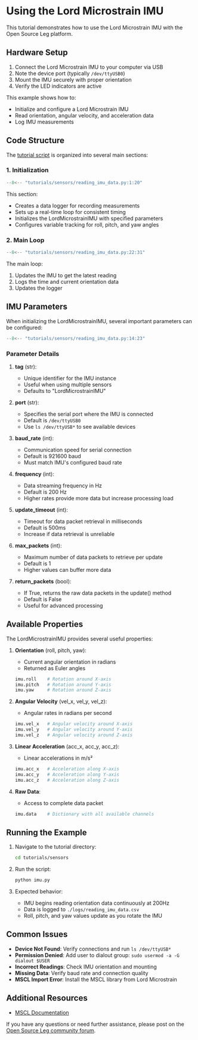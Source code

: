 # Using the Lord Microstrain IMU

This tutorial demonstrates how to use the Lord Microstrain IMU with the Open Source Leg platform.

## Hardware Setup

1. Connect the Lord Microstrain IMU to your computer via USB
2. Note the device port (typically `/dev/ttyUSB0`)
3. Mount the IMU securely with proper orientation
4. Verify the LED indicators are active

This example shows how to:

- Initialize and configure a Lord Microstrain IMU
- Read orientation, angular velocity, and acceleration data
- Log IMU measurements

## Code Structure

The [tutorial script](https://github.com/neurobionics/opensourceleg/blob/main/tutorials/sensors/reading_imu_data.py) is organized into several main sections:

### 1. Initialization

```python
--8<-- "tutorials/sensors/reading_imu_data.py:1:20"
```

This section:

- Creates a data logger for recording measurements
- Sets up a real-time loop for consistent timing
- Initializes the LordMicrostrainIMU with specified parameters
- Configures variable tracking for roll, pitch, and yaw angles

### 2. Main Loop

```python
--8<-- "tutorials/sensors/reading_imu_data.py:22:31"
```

The main loop:

1. Updates the IMU to get the latest reading
2. Logs the time and current orientation data
3. Updates the logger

## IMU Parameters

When initializing the LordMicrostrainIMU, several important parameters can be configured:

```python
--8<-- "tutorials/sensors/reading_imu_data.py:14:23"
```

### Parameter Details

1. **tag** (str):
      - Unique identifier for the IMU instance
      - Useful when using multiple sensors
      - Defaults to "LordMicrostrainIMU"

2. **port** (str):
      - Specifies the serial port where the IMU is connected
      - Default is `/dev/ttyUSB0`
      - Use `ls /dev/ttyUSB*` to see available devices

3. **baud_rate** (int):
      - Communication speed for serial connection
      - Default is 921600 baud
      - Must match IMU's configured baud rate

4. **frequency** (int):
      - Data streaming frequency in Hz
      - Default is 200 Hz
      - Higher rates provide more data but increase processing load

5. **update_timeout** (int):
      - Timeout for data packet retrieval in milliseconds
      - Default is 500ms
      - Increase if data retrieval is unreliable

6. **max_packets** (int):
      - Maximum number of data packets to retrieve per update
      - Default is 1
      - Higher values can buffer more data

7. **return_packets** (bool):
      - If True, returns the raw data packets in the update() method
      - Default is False
      - Useful for advanced processing

## Available Properties

The LordMicrostrainIMU provides several useful properties:

1. **Orientation** (roll, pitch, yaw):
      - Current angular orientation in radians
      - Returned as Euler angles
      ```python
      imu.roll    # Rotation around X-axis
      imu.pitch   # Rotation around Y-axis
      imu.yaw     # Rotation around Z-axis
      ```

2. **Angular Velocity** (vel_x, vel_y, vel_z):
      - Angular rates in radians per second
      ```python
      imu.vel_x   # Angular velocity around X-axis
      imu.vel_y   # Angular velocity around Y-axis
      imu.vel_z   # Angular velocity around Z-axis
      ```

3. **Linear Acceleration** (acc_x, acc_y, acc_z):
      - Linear accelerations in m/s²
      ```python
      imu.acc_x   # Acceleration along X-axis
      imu.acc_y   # Acceleration along Y-axis
      imu.acc_z   # Acceleration along Z-axis
      ```

4. **Raw Data**:
      - Access to complete data packet
      ```python
      imu.data    # Dictionary with all available channels
      ```

## Running the Example

1. Navigate to the tutorial directory:
   ```bash
   cd tutorials/sensors
   ```

2. Run the script:
   ```bash
   python imu.py
   ```

3. Expected behavior:
      - IMU begins reading orientation data continuously at 200Hz
      - Data is logged to `./logs/reading_imu_data.csv`
      - Roll, pitch, and yaw values update as you rotate the IMU

## Common Issues

- **Device Not Found**: Verify connections and run `ls /dev/ttyUSB*`
- **Permission Denied**: Add user to dialout group: `sudo usermod -a -G dialout $USER`
- **Incorrect Readings**: Check IMU orientation and mounting
- **Missing Data**: Verify baud rate and connection quality
- **MSCL Import Error**: Install the MSCL library from Lord Microstrain

## Additional Resources

- [MSCL Documentation](https://lord-microstrain.github.io/MSCL/Documentation/MSCL%20API%20Documentation/index.html)

If you have any questions or need further assistance, please post on the [Open Source Leg community forum](https://opensourceleg.org/community).
